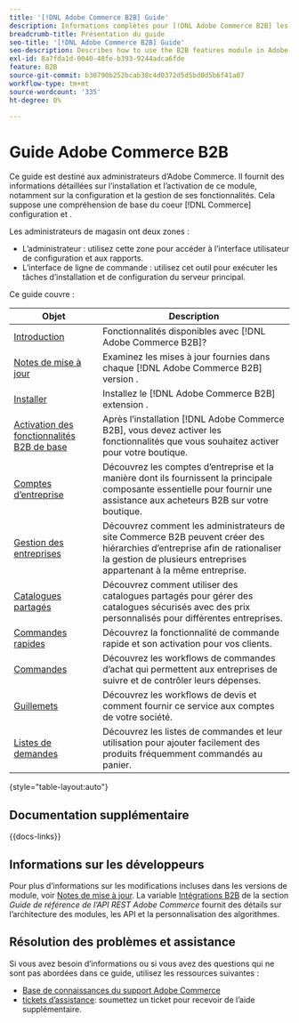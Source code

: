 ```yaml
---
title: '[!DNL Adobe Commerce B2B] Guide'
description: Informations complètes pour [!DNL Adobe Commerce B2B] les administrateurs, y compris l’installation et la configuration.
breadcrumb-title: Présentation du guide
seo-title: '[!DNL Adobe Commerce B2B] Guide'
seo-description: Describes how to use the B2B features module in Adobe Commerce.
exl-id: 8a7fda1d-0040-48fe-b393-9244adca6fde
feature: B2B
source-git-commit: b30790b252bcab38c4d0372d5d5bd0d5b6f41a07
workflow-type: tm+mt
source-wordcount: '335'
ht-degree: 0%

---
```


# Guide Adobe Commerce B2B

Ce guide est destiné aux administrateurs d’Adobe Commerce. Il fournit des informations détaillées sur l’installation et l’activation de ce module, notamment sur la configuration et la gestion de ses fonctionnalités. Cela suppose une compréhension de base du coeur [!DNL Commerce] configuration et .

Les administrateurs de magasin ont deux zones :

- L’administrateur : utilisez cette zone pour accéder à l’interface utilisateur de configuration et aux rapports.
- L’interface de ligne de commande : utilisez cet outil pour exécuter les tâches d’installation et de configuration du serveur principal.

Ce guide couvre :

| Objet | Description |
| ------- | ----------- |
| [Introduction](introduction.md) | Fonctionnalités disponibles avec [!DNL Adobe Commerce B2B]? |
| [Notes de mise à jour](release-notes.md) | Examinez les mises à jour fournies dans chaque [!DNL Adobe Commerce B2B] version . |
| [Installer](install.md) | Installez le [!DNL Adobe Commerce B2B] extension . |
| [Activation des fonctionnalités B2B de base](enable-basic-features.md) | Après l’installation [!DNL Adobe Commerce B2B], vous devez activer les fonctionnalités que vous souhaitez activer pour votre boutique. |
| [Comptes d’entreprise](account-companies.md) | Découvrez les comptes d’entreprise et la manière dont ils fournissent la principale composante essentielle pour fournir une assistance aux acheteurs B2B sur votre boutique. |
| [Gestion des entreprises](manage-companies.md) | Découvrez comment les administrateurs de site Commerce B2B peuvent créer des hiérarchies d’entreprise afin de rationaliser la gestion de plusieurs entreprises appartenant à la même entreprise. |
| [Catalogues partagés](catalog-shared.md) | Découvrez comment utiliser des catalogues partagés pour gérer des catalogues sécurisés avec des prix personnalisés pour différentes entreprises. |
| [Commandes rapides](quick-order.md) | Découvrez la fonctionnalité de commande rapide et son activation pour vos clients. |
| [Commandes](purchase-order-flow.md) | Découvrez les workflows de commandes d’achat qui permettent aux entreprises de suivre et de contrôler leurs dépenses. |
| [Guillemets](quotes.md) | Découvrez les workflows de devis et comment fournir ce service aux comptes de votre société. |
| [Listes de demandes](requisition-lists.md) | Découvrez les listes de commandes et leur utilisation pour ajouter facilement des produits fréquemment commandés au panier. |

{style="table-layout:auto"}

## Documentation supplémentaire

{{docs-links}}

## Informations sur les développeurs

Pour plus d’informations sur les modifications incluses dans les versions de module, voir [Notes de mise à jour](release-notes.md). La variable [Intégrations B2B](https://developer.adobe.com/commerce/webapi/rest/b2b/) de la section _Guide de référence de l’API REST Adobe Commerce_  fournit des détails sur l’architecture des modules, les API et la personnalisation des algorithmes.

## Résolution des problèmes et assistance

Si vous avez besoin d’informations ou si vous avez des questions qui ne sont pas abordées dans ce guide, utilisez les ressources suivantes :

- [Base de connaissances du support Adobe Commerce](https://experienceleague.adobe.com/docs/commerce-knowledge-base/kb/overview.html)
- [tickets d’assistance](https://experienceleague.adobe.com/docs/commerce-knowledge-base/kb/help-center-guide/magento-help-center-user-guide.html#submit-ticket): soumettez un ticket pour recevoir de l’aide supplémentaire.
